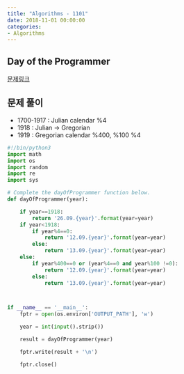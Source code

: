 ```yaml
---
title: "Algorithms - 1101"
date: 2018-11-01 00:00:00
categories:
- Algorithms
---
```


## Day of the Programmer
[문제링크](https://www.hackerrank.com/challenges/day-of-the-programmer/problem)

## 문제 풀이
- 1700-1917 : Julian calendar %4
- 1918 : Julian -> Gregorian
- 1919 : Gregorian calendar  %400, %100 %4

```python
#!/bin/python3
import math
import os
import random
import re
import sys

# Complete the dayOfProgrammer function below.
def dayOfProgrammer(year):

    if year==1918:
        return '26.09.{year}'.format(year=year)
    if year<1918:
        if year%4==0:
            return '12.09.{year}'.format(year=year)
        else:
            return '13.09.{year}'.format(year=year)
    else:
        if year%400==0 or (year%4==0 and year%100 !=0):
            return '12.09.{year}'.format(year=year)
        else:
            return '13.09.{year}'.format(year=year)



if __name__ == '__main__':
    fptr = open(os.environ['OUTPUT_PATH'], 'w')

    year = int(input().strip())

    result = dayOfProgrammer(year)

    fptr.write(result + '\n')

    fptr.close()

```
